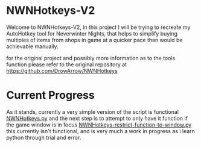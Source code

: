 # NWNHotkeys-V2

Welcome to NWNHotkeys-V2, in this project I will be trying to recreate my AutoHotkey tool for Neverwinter Nights, that helps to simplify buying multiples of items from shops in game at a quicker pace than would be achievable manually.

for the original project and possibly more information as to the tools function please refer to the original repository at https://github.com/DrowArrow/NWNHotkeys

# Current Progress

As it stands, currently a very simple version of the script is functional [NWNHotkeys.py](NWNHotkeys.py) and the next step is to attempt to only have it function if the game window is in focus [NWNHotkeys-restrict-function-to-window.py](NWNHotkeys-restrict-function-to-window.py) this currently isn't functional, and is very much a work in progress as i learn python through trial and error.
